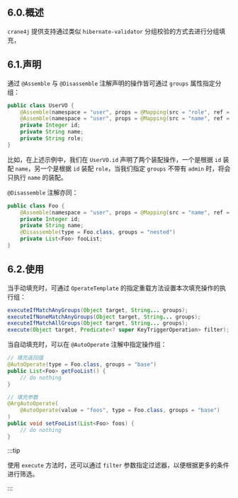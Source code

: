 ## 6.0.概述

`crane4j` 提供支持通过类似 `hibernate-validator` 分组校验的方式去进行分组填充，

## 6.1.声明

通过 `@Assemble` 与 `@Disassemble` 注解声明的操作皆可通过 `groups` 属性指定分组：

~~~java
public class UserVO {
    @Assemble(namespace = "user", props = @Mapping(src = "role", ref = "role"), groups = "admin")
    @Assemble(namespace = "user", props = @Mapping(src = "name", ref = "name"), groups = {"base", "admin"})
    private Integer id;
    private String name;
    private String role;
}
~~~

比如，在上述示例中，我们在 `UserVO.id` 声明了两个装配操作，一个是根据 `id` 装配 `name`，另一个是根据 `id` 装配 `role`，当我们指定 `groups` 不带有 `admin` 时，将会只执行 `name` 的装配。

`@Disassemble` 注解亦同：

~~~java
public class Foo {
    @Assemble(namespace = "user", props = @Mapping(src = "name", ref = "name"), groups = "admin")
    private Integer id;
    private String name;
    @Disassemble(type = Foo.class, groups = "nested")
    private List<Foo> fooList;
}
~~~

## 6.2.使用

当手动填充时，可通过 `OperateTemplate` 的指定重载方法设置本次填充操作的执行组：

~~~java
executeIfMatchAnyGroups(Object target, String... groups);
executeIfNoneMatchAnyGroups(Object target, String... groups);
executeIfMatchAllGroups(Object target, String... groups);
execute(Object target, Predicate<? super KeyTriggerOperation> filter);
~~~

当自动填充时，可以在 `@AutoOperate` 注解中指定操作组：

~~~java
// 填充返回值
@AutoOperate(type = Foo.class, groups = "base")
public List<Foo> getFooList() {
    // do nothing
}

// 填充参数
@ArgAutoOperate(
    @AutoOperate(value = "foos", type = Foo.class, groups = "base")
)
public void setFooList(List<Foo> foos) {
    // do nothing
}
~~~

:::tip

使用 `execute` 方法时，还可以通过 `filter` 参数指定过滤器，以便根据更多的条件进行筛选。

:::
